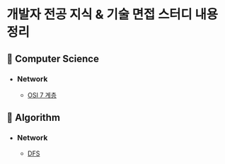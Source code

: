# 개발자 전공 지식 & 기술 면접 스터디 내용 정리

## 📌 Computer Science

- ### Network
  - [OSI 7 계층](https://github.com/Salvation-sub/tech-interview-study)

## 📌 Algorithm

- ### Network
  - [DFS](https://github.com/Salvation-sub/tech-interview-study)
